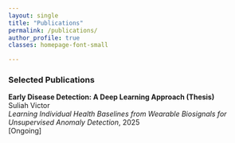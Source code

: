 ```yaml
---
layout: single
title: "Publications"
permalink: /publications/
author_profile: true
classes: homepage-font-small

---
```


### Selected Publications

**Early Disease Detection: A Deep Learning Approach (Thesis)**  
Suliah Victor  
*Learning Individual Health Baselines from Wearable Biosignals for Unsupervised Anomaly Detection*, 2025  
[Ongoing]

